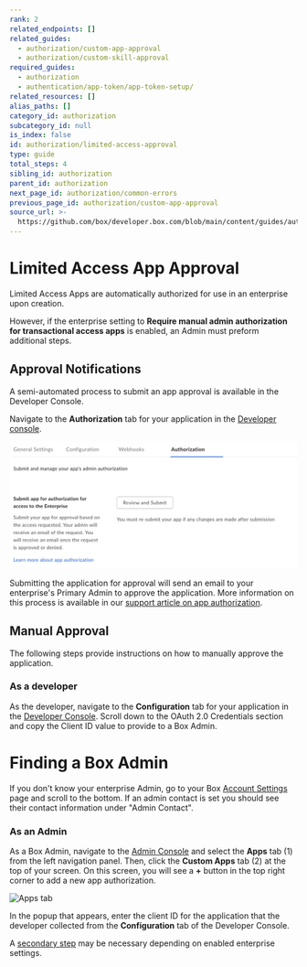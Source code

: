 ```yaml
---
rank: 2
related_endpoints: []
related_guides:
  - authorization/custom-app-approval
  - authorization/custom-skill-approval
required_guides:
  - authorization
  - authentication/app-token/app-token-setup/
related_resources: []
alias_paths: []
category_id: authorization
subcategory_id: null
is_index: false
id: authorization/limited-access-approval
type: guide
total_steps: 4
sibling_id: authorization
parent_id: authorization
next_page_id: authorization/common-errors
previous_page_id: authorization/custom-app-approval
source_url: >-
  https://github.com/box/developer.box.com/blob/main/content/guides/authorization/limited-access-approval.md
---
```

# Limited Access App Approval

Limited Access Apps are automatically authorized for use in an enterprise upon
creation.

However, if the enterprise setting to
**Require manual admin authorization for transactional access apps** is enabled,
an Admin must preform additional steps. 

## Approval Notifications

A semi-automated process to submit an app approval is available in the Developer
Console.

Navigate to the **Authorization** tab for your application in the
[Developer console][devconsole].

<ImageFrame border width="400" center>

![Add and Manage keys](images/app-authorization.png)

</ImageFrame>

Submitting the application for approval will send an email to your
enterprise's Primary Admin to approve the application. More information on this
process is available in our [support article on app authorization][app-auth].

## Manual Approval

The following steps provide instructions on how to manually approve the
application.

### As a developer

As the developer, navigate to the **Configuration** tab for your application
in the [Developer Console][devconsole]. Scroll down to the OAuth 2.0 Credentials
section and copy the Client ID value to provide to a Box Admin.

<Message>

# Finding a Box Admin

If you don't know your enterprise Admin, go to your Box [Account
Settings][settings] page and scroll to the bottom. If an admin contact is set
you should see their contact  information under "Admin Contact".

</Message>

### As an Admin

As a Box Admin, navigate to the [Admin Console][adminconsole] and
select the **Apps** tab (1) from the left navigation panel. Then, click the
**Custom Apps** tab (2) at the top of your screen. On this screen, you will
see a **+** button in the top right corner to add a new app authorization.

<ImageFrame border center>

![Apps tab](../images/apps.png)

</ImageFrame>

In the popup that appears, enter the client ID for the application that the
developer collected from the **Configuration** tab of the Developer Console.

A [secondary step][ss] may be necessary depending on enabled enterprise
settings.

[devconsole]: https://app.box.com/developers/console
[ccg]: g://authentication/client-credentials
[settings]: https://app.box.com/account
[adminconsole]: https://app.box.com/master/settings/custom
[jwt]: g://authentication/jwt
[app-token]: g://authentication/app-token
[app-auth]: https://community.box.com/t5/Managing-Developer-Sandboxes/Authorizing-Apps-in-the-Box-App-Approval-Process/ta-p/77293
[ss]: g://authorization/#enterprise-settings